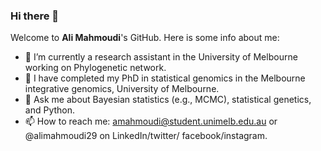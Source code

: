 ### Hi there 👋 
Welcome to **Ali Mahmoudi**'s GitHub. Here is some info about me:
- 🔭 I’m currently a research assistant in the University of Melbourne working on Phylogenetic network.
- 🔭 I have completed my PhD in statistical genomics in the Melbourne integrative genomics, University of Melbourne. 
- 💬 Ask me about Bayesian statistics (e.g., MCMC),  statistical genetics, and Python. 
- 📫 How to reach me: amahmoudi@student.unimelb.edu.au or @alimahmoudi29 on LinkedIn/twitter/ facebook/instagram.

<!---
Here are some ideas to get you started:

%- 🔭 I’m currently working on ...
- 🌱 I’m currently learning ...
- 👯 I’m looking to collaborate on ...
- 🤔 I’m looking for help with ...
- 💬 Ask me about ...
- 📫 How to reach me: ...
- 😄 Pronouns: ...
- ⚡ Fun fact: ...
-->

